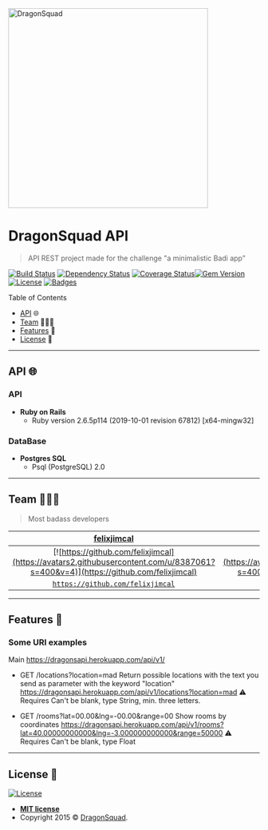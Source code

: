 <img src="https://image.freepik.com/free-vector/dragon-squad-mascot-esport-logo_139366-199.jpg" title="DragonSquad" alt="DragonSquad" width="400" height="400">


# DragonSquad API
> API REST project made for the challenge "a minimalistic Badi app"






[![Build Status](http://img.shields.io/travis/badges/badgerbadgerbadger.svg?style=flat-square)](https://travis-ci.org/badges/badgerbadgerbadger) [![Dependency Status](http://img.shields.io/gemnasium/badges/badgerbadgerbadger.svg?style=flat-square)](https://gemnasium.com/badges/badgerbadgerbadger) [![Coverage Status](http://img.shields.io/coveralls/badges/badgerbadgerbadger.svg?style=flat-square)](https://coveralls.io/r/badges/badgerbadgerbadger)[![Gem Version](http://img.shields.io/gem/v/badgerbadgerbadger.svg?style=flat-square)](https://rubygems.org/gems/badgerbadgerbadger) [![License](http://img.shields.io/:license-mit-blue.svg?style=flat-square)](http://badges.mit-license.org) [![Badges](http://img.shields.io/:badges-9/9-ff6799.svg?style=flat-square)](https://github.com/badges/badgerbadgerbadger)

Table of Contents 

- [API](#api) 🌐
- [Team](#team) 🧑‍🤝‍🧑
- [Features](#features) 🚀
- [License](#license) 📜


---

## API 🌐
### API
- **Ruby on Rails**
    - Ruby version 2.6.5p114 (2019-10-01 revision 67812) [x64-mingw32]
### DataBase
- **Postgres SQL**
    - Psql (PostgreSQL) 2.0

---

## Team 🧑‍🤝‍🧑

> Most badass developers

| <a href="https://github.com/felixjimcal" target="_blank">**felixjimcal**</a> | <a href="https://github.com/saitama1899" target="_blank">**saitama1899**</a> | <a href="https://github.com/Vaniik" target="_blank">**Vaniik**</a> |
| :---: |:---:| :---:|
| [![https://github.com/felixjimcal](https://avatars2.githubusercontent.com/u/8387061?s=400&v=4)](https://github.com/felixjimcal)    | [![https://github.com/saitama1899](https://avatars0.githubusercontent.com/u/16955362?s=400&v=4)](https://github.com/saitama1899) | [![https://github.com/Vaniik](https://avatars3.githubusercontent.com/u/38564316?s=400&v=4)](https://github.com/Vaniik)  |
| <a href="https://github.com/felixjimcal" target="_blank">`https://github.com/felixjimcal`</a> | <a href="https://github.com/saitama1899" target="_blank">`https://github.com/saitama1899`</a> | <a href="https://github.com/Vaniik" target="_blank">`https://github.com/Vaniik`</a> |
---

## Features 🚀

### Some URI examples
Main https://dragonsapi.herokuapp.com/api/v1/

- GET /locations?location=mad 
Return possible locations with the text you send as parameter with the keyword "location"
https://dragonsapi.herokuapp.com/api/v1/locations?location=mad
⚠️ Requires
Can't be blank, type String, min. three letters. 

- GET /rooms?lat=00.00&lng=-00.00&range=00
Show rooms by coordinates
https://dragonsapi.herokuapp.com/api/v1/rooms?lat=40.00000000000&lng=-3.000000000000&range=50000
⚠️ Requires
Can't be blank, type Float

---

## License 📜

[![License](http://img.shields.io/:license-mit-blue.svg?style=flat-square)](http://badges.mit-license.org)

- **[MIT license](http://opensource.org/licenses/mit-license.php)**
- Copyright 2015 © <a href="" target="_blank">DragonSquad</a>.
